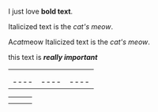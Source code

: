 I just love **bold text**.

Italicized text is the *cat's meow*.

A*cat*meow
Italicized text is the _cat's meow_.

this text is ***really important***

|      |      |      |
| ---- | ---- | ---- |
|      |      |      |
|      |      |      |
| ---- | ---- | ---- |

|      |      |      |
| ---- | ---- | ---- |
|      |      |      |
|      |      |      |



